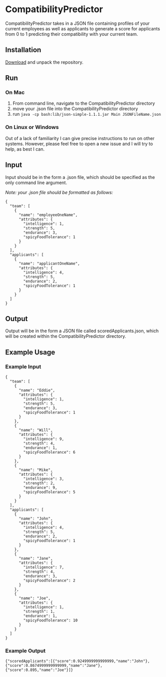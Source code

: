# CompatibilityPredictor

CompatibilityPredictor takes in a JSON file containing profiles of your current employees as well as applicants to generate a score 
for applicants from 0 to 1 predicting their compatibility with your current team. 

## Installation

[Download](https://github.com/cnakashima/CompatibilityPredictor/archive/refs/heads/master.zip) and unpack the repository.

## Run

### On Mac

1. From command line, navigate to the CompatibilityPredictor directory 
2. move your .json file into the CompatibilityPredictor directory
3. run `java -cp bash:lib/json-simple-1.1.1.jar Main JSONFileName.json`

### On Linux or Windows

Out of a lack of familiarity I can give precise instructions to run on other systems. However, please feel free to open a new issue and I will try to help, as best I can.

## Input

Input should be in the form a .json file, which should be specified as the only command line argument.

*Note: your .json file should be formatted as follows:*
```
{
  "team": [
    {
      "name": "employeeOneName",
      "attributes": {
        "intelligence": 1,
        "strength": 5,
        "endurance": 3,
        "spicyFoodTolerance": 1
      }
    }
  ],
  "applicants": [
    {
      "name": "applicantOneName",
      "attributes": {
        "intelligence": 4,
        "strength": 5,
        "endurance": 2,
        "spicyFoodTolerance": 1
      }
    }
  ]
}
```

## Output

Output will be in the form a JSON file called scoredApplicants.json, which will be created within the CompatibilityPredictor directory.

## Example Usage

### Example Input

```
{
  "team": [
    {
      "name": "Eddie",
      "attributes": {
        "intelligence": 1,
        "strength": 5,
        "endurance": 3,
        "spicyFoodTolerance": 1
      }
    },
    {
      "name": "Will",
      "attributes": {
        "intelligence": 9,
        "strength": 4,
        "endurance": 1,
        "spicyFoodTolerance": 6
      }
    },
    {
      "name": "Mike",
      "attributes": {
        "intelligence": 3,
        "strength": 2,
        "endurance": 9,
        "spicyFoodTolerance": 5
      }
    }
  ],
  "applicants": [
    {
      "name": "John",
      "attributes": {
        "intelligence": 4,
        "strength": 5,
        "endurance": 2,
        "spicyFoodTolerance": 1
      }
    },
    {
      "name": "Jane",
      "attributes": {
        "intelligence": 7,
        "strength": 4,
        "endurance": 3,
        "spicyFoodTolerance": 2
      }
    },
    {
      "name": "Joe",
      "attributes": {
        "intelligence": 1,
        "strength": 1,
        "endurance": 1,
        "spicyFoodTolerance": 10
      }
    }
  ]
}
```

### Example Output

```
{"scoredApplicants":[{"score":0.9249999999999999,"name":"John"},{"score":0.8674999999999999,"name":"Jane"},{"score":0.895,"name":"Joe"}]}
```
